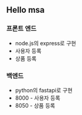 ## Hello msa


### 프론트 엔드
+ node.js의 express로 구현
+ 사용자 등록
+ 상품 등록

### 백엔드
+ python의 fastapi로 구현
+ 8000 - 사용자 등록
+ 8050 - 상품 등록